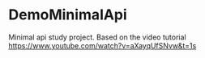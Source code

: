 # DemoMinimalApi

Minimal api study project. Based on the video tutorial https://www.youtube.com/watch?v=aXayqUfSNvw&t=1s